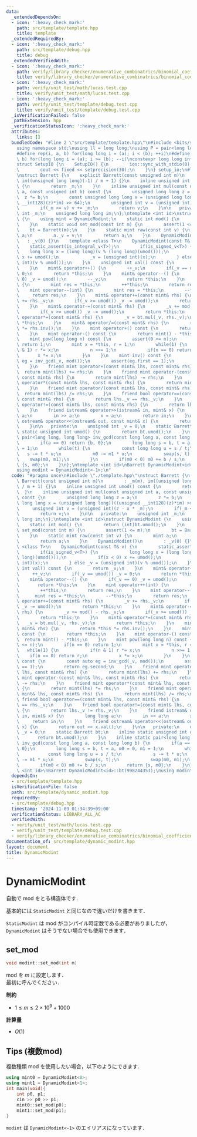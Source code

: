 ```yaml
---
data:
  _extendedDependsOn:
  - icon: ':heavy_check_mark:'
    path: src/template/template.hpp
    title: template
  _extendedRequiredBy:
  - icon: ':heavy_check_mark:'
    path: src/template/debug.hpp
    title: debug
  _extendedVerifiedWith:
  - icon: ':heavy_check_mark:'
    path: verify/library_checker/enumerative_combinatrics/binomial_coefficient_prime_mod.test.cpp
    title: verify/library_checker/enumerative_combinatrics/binomial_coefficient_prime_mod.test.cpp
  - icon: ':heavy_check_mark:'
    path: verify/unit_test/math/lucas.test.cpp
    title: verify/unit_test/math/lucas.test.cpp
  - icon: ':heavy_check_mark:'
    path: verify/unit_test/template/debug.test.cpp
    title: verify/unit_test/template/debug.test.cpp
  _isVerificationFailed: false
  _pathExtension: hpp
  _verificationStatusIcon: ':heavy_check_mark:'
  attributes:
    links: []
  bundledCode: "#line 2 \"src/template/template.hpp\"\n#include <bits/stdc++.h>\n\
    using namespace std;\nusing ll = long long;\nusing P = pair<long long, long long>;\n\
    #define rep(i, a, b) for(long long i = (a); i < (b); ++i)\n#define rrep(i, a,\
    \ b) for(long long i = (a); i >= (b); --i)\nconstexpr long long inf = 4e18;\n\
    struct SetupIO {\n    SetupIO() {\n        ios::sync_with_stdio(0);\n        cin.tie(0);\n\
    \        cout << fixed << setprecision(30);\n    }\n} setup_io;\n#line 3 \"src/template/dynamic_modint.hpp\"\
    \nstruct Barrett {\n    explicit Barrett(const unsigned int m)\n        : _m(m),\
    \ im((unsigned long long)(-1) / m + 1) {}\n    inline unsigned int umod() const\
    \ {\n        return _m;\n    }\n    inline unsigned int mul(const unsigned int\
    \ a, const unsigned int b) const {\n        unsigned long long z = a;\n      \
    \  z *= b;\n        const unsigned long long x = (unsigned long long)(((unsigned\
    \ __int128)(z)*im) >> 64);\n        unsigned int v = (unsigned int)(z - x * _m);\n\
    \        if(_m <= v) v += _m;\n        return v;\n    }\n\n   private:\n    unsigned\
    \ int _m;\n    unsigned long long im;\n};\ntemplate <int id>\nstruct DynamicModint\
    \ {\n    using mint = DynamicModint;\n    static int mod() {\n        return (int)bt.umod();\n\
    \    }\n    static void set_mod(const int m) {\n        assert(1 <= m);\n    \
    \    bt = Barrett(m);\n    }\n    static mint raw(const int v) {\n        mint\
    \ a;\n        a._v = v;\n        return a;\n    }\n    DynamicModint()\n     \
    \   : _v(0) {}\n    template <class T>\n    DynamicModint(const T& v) {\n    \
    \    static_assert(is_integral_v<T>);\n        if(is_signed_v<T>) {\n        \
    \    long long x = (long long)(v % (long long)(umod()));\n            if(x < 0)\
    \ x += umod();\n            _v = (unsigned int)(x);\n        } else _v = (unsigned\
    \ int)(v % umod());\n    }\n    unsigned int val() const {\n        return _v;\n\
    \    }\n    mint& operator++() {\n        ++_v;\n        if(_v == umod()) _v =\
    \ 0;\n        return *this;\n    }\n    mint& operator--() {\n        if(_v ==\
    \ 0) _v = umod();\n        --_v;\n        return *this;\n    }\n    mint operator++(int)\
    \ {\n        mint res = *this;\n        ++*this;\n        return res;\n    }\n\
    \    mint operator--(int) {\n        mint res = *this;\n        --*this;\n   \
    \     return res;\n    }\n    mint& operator+=(const mint& rhs) {\n        _v\
    \ += rhs._v;\n        if(_v >= umod()) _v -= umod();\n        return *this;\n\
    \    }\n    mint& operator-=(const mint& rhs) {\n        _v += mod() - rhs._v;\n\
    \        if(_v >= umod()) _v -= umod();\n        return *this;\n    }\n    mint&\
    \ operator*=(const mint& rhs) {\n        _v = bt.mul(_v, rhs._v);\n        return\
    \ *this;\n    }\n    mint& operator/=(const mint& rhs) {\n        return *this\
    \ *= rhs.inv();\n    }\n    mint operator+() const {\n        return *this;\n\
    \    }\n    mint operator-() const {\n        return mint() - *this;\n    }\n\
    \    mint pow(long long n) const {\n        assert(0 <= n);\n        if(n == 0)\
    \ return 1;\n        mint x = *this, r = 1;\n        while(1) {\n            if(n\
    \ & 1) r *= x;\n            n >>= 1;\n            if(n == 0) return r;\n     \
    \       x *= x;\n        }\n    }\n    mint inv() const {\n        const auto\
    \ eg = inv_gcd(_v, mod());\n        assert(eg.first == 1);\n        return eg.second;\n\
    \    }\n    friend mint operator+(const mint& lhs, const mint& rhs) {\n      \
    \  return mint(lhs) += rhs;\n    }\n    friend mint operator-(const mint& lhs,\
    \ const mint& rhs) {\n        return mint(lhs) -= rhs;\n    }\n    friend mint\
    \ operator*(const mint& lhs, const mint& rhs) {\n        return mint(lhs) *= rhs;\n\
    \    }\n    friend mint operator/(const mint& lhs, const mint& rhs) {\n      \
    \  return mint(lhs) /= rhs;\n    }\n    friend bool operator==(const mint& lhs,\
    \ const mint& rhs) {\n        return lhs._v == rhs._v;\n    }\n    friend bool\
    \ operator!=(const mint& lhs, const mint& rhs) {\n        return lhs._v != rhs._v;\n\
    \    }\n    friend istream& operator>>(istream& in, mint& x) {\n        long long\
    \ a;\n        in >> a;\n        x = a;\n        return in;\n    }\n    friend\
    \ ostream& operator<<(ostream& out, const mint& x) {\n        return out << x.val();\n\
    \    }\n\n   private:\n    unsigned int _v = 0;\n    static Barrett bt;\n    inline\
    \ static unsigned int umod() {\n        return bt.umod();\n    }\n    inline static\
    \ pair<long long, long long> inv_gcd(const long long a, const long long b) {\n\
    \        if(a == 0) return {b, 0};\n        long long s = b, t = a, m0 = 0, m1\
    \ = 1;\n        while(t) {\n            const long long u = s / t;\n         \
    \   s -= t * u;\n            m0 -= m1 * u;\n            swap(s, t);\n        \
    \    swap(m0, m1);\n        }\n        if(m0 < 0) m0 += b / s;\n        return\
    \ {s, m0};\n    }\n};\ntemplate <int id>\nBarrett DynamicModint<id>::bt(998244353);\n\
    using modint = DynamicModint<-1>;\n"
  code: "#pragma once\n#include \"./template.hpp\"\nstruct Barrett {\n    explicit\
    \ Barrett(const unsigned int m)\n        : _m(m), im((unsigned long long)(-1)\
    \ / m + 1) {}\n    inline unsigned int umod() const {\n        return _m;\n  \
    \  }\n    inline unsigned int mul(const unsigned int a, const unsigned int b)\
    \ const {\n        unsigned long long z = a;\n        z *= b;\n        const unsigned\
    \ long long x = (unsigned long long)(((unsigned __int128)(z)*im) >> 64);\n   \
    \     unsigned int v = (unsigned int)(z - x * _m);\n        if(_m <= v) v += _m;\n\
    \        return v;\n    }\n\n   private:\n    unsigned int _m;\n    unsigned long\
    \ long im;\n};\ntemplate <int id>\nstruct DynamicModint {\n    using mint = DynamicModint;\n\
    \    static int mod() {\n        return (int)bt.umod();\n    }\n    static void\
    \ set_mod(const int m) {\n        assert(1 <= m);\n        bt = Barrett(m);\n\
    \    }\n    static mint raw(const int v) {\n        mint a;\n        a._v = v;\n\
    \        return a;\n    }\n    DynamicModint()\n        : _v(0) {}\n    template\
    \ <class T>\n    DynamicModint(const T& v) {\n        static_assert(is_integral_v<T>);\n\
    \        if(is_signed_v<T>) {\n            long long x = (long long)(v % (long\
    \ long)(umod()));\n            if(x < 0) x += umod();\n            _v = (unsigned\
    \ int)(x);\n        } else _v = (unsigned int)(v % umod());\n    }\n    unsigned\
    \ int val() const {\n        return _v;\n    }\n    mint& operator++() {\n   \
    \     ++_v;\n        if(_v == umod()) _v = 0;\n        return *this;\n    }\n\
    \    mint& operator--() {\n        if(_v == 0) _v = umod();\n        --_v;\n \
    \       return *this;\n    }\n    mint operator++(int) {\n        mint res = *this;\n\
    \        ++*this;\n        return res;\n    }\n    mint operator--(int) {\n  \
    \      mint res = *this;\n        --*this;\n        return res;\n    }\n    mint&\
    \ operator+=(const mint& rhs) {\n        _v += rhs._v;\n        if(_v >= umod())\
    \ _v -= umod();\n        return *this;\n    }\n    mint& operator-=(const mint&\
    \ rhs) {\n        _v += mod() - rhs._v;\n        if(_v >= umod()) _v -= umod();\n\
    \        return *this;\n    }\n    mint& operator*=(const mint& rhs) {\n     \
    \   _v = bt.mul(_v, rhs._v);\n        return *this;\n    }\n    mint& operator/=(const\
    \ mint& rhs) {\n        return *this *= rhs.inv();\n    }\n    mint operator+()\
    \ const {\n        return *this;\n    }\n    mint operator-() const {\n      \
    \  return mint() - *this;\n    }\n    mint pow(long long n) const {\n        assert(0\
    \ <= n);\n        if(n == 0) return 1;\n        mint x = *this, r = 1;\n     \
    \   while(1) {\n            if(n & 1) r *= x;\n            n >>= 1;\n        \
    \    if(n == 0) return r;\n            x *= x;\n        }\n    }\n    mint inv()\
    \ const {\n        const auto eg = inv_gcd(_v, mod());\n        assert(eg.first\
    \ == 1);\n        return eg.second;\n    }\n    friend mint operator+(const mint&\
    \ lhs, const mint& rhs) {\n        return mint(lhs) += rhs;\n    }\n    friend\
    \ mint operator-(const mint& lhs, const mint& rhs) {\n        return mint(lhs)\
    \ -= rhs;\n    }\n    friend mint operator*(const mint& lhs, const mint& rhs)\
    \ {\n        return mint(lhs) *= rhs;\n    }\n    friend mint operator/(const\
    \ mint& lhs, const mint& rhs) {\n        return mint(lhs) /= rhs;\n    }\n   \
    \ friend bool operator==(const mint& lhs, const mint& rhs) {\n        return lhs._v\
    \ == rhs._v;\n    }\n    friend bool operator!=(const mint& lhs, const mint& rhs)\
    \ {\n        return lhs._v != rhs._v;\n    }\n    friend istream& operator>>(istream&\
    \ in, mint& x) {\n        long long a;\n        in >> a;\n        x = a;\n   \
    \     return in;\n    }\n    friend ostream& operator<<(ostream& out, const mint&\
    \ x) {\n        return out << x.val();\n    }\n\n   private:\n    unsigned int\
    \ _v = 0;\n    static Barrett bt;\n    inline static unsigned int umod() {\n \
    \       return bt.umod();\n    }\n    inline static pair<long long, long long>\
    \ inv_gcd(const long long a, const long long b) {\n        if(a == 0) return {b,\
    \ 0};\n        long long s = b, t = a, m0 = 0, m1 = 1;\n        while(t) {\n \
    \           const long long u = s / t;\n            s -= t * u;\n            m0\
    \ -= m1 * u;\n            swap(s, t);\n            swap(m0, m1);\n        }\n\
    \        if(m0 < 0) m0 += b / s;\n        return {s, m0};\n    }\n};\ntemplate\
    \ <int id>\nBarrett DynamicModint<id>::bt(998244353);\nusing modint = DynamicModint<-1>;"
  dependsOn:
  - src/template/template.hpp
  isVerificationFile: false
  path: src/template/dynamic_modint.hpp
  requiredBy:
  - src/template/debug.hpp
  timestamp: '2024-11-09 01:34:39+09:00'
  verificationStatus: LIBRARY_ALL_AC
  verifiedWith:
  - verify/unit_test/math/lucas.test.cpp
  - verify/unit_test/template/debug.test.cpp
  - verify/library_checker/enumerative_combinatrics/binomial_coefficient_prime_mod.test.cpp
documentation_of: src/template/dynamic_modint.hpp
layout: document
title: DynamicModint
---
```


# DynamicModint

自動で $\mathrm{mod}$ をとる構造体です．

基本的には `StaticModint` と同じなので違いだけを書きます．

`StaticModint` は $\mathrm{mod}$ がコンパイル時定数である必要がありましたが， `DynamicModint` はそうでない場合でも使用できます．

## set_mod

```cpp
void modint::set_mod(int m)
```

$\mathrm{mod}$ を $m$ に設定します．<br>
最初に呼んでください．

**制約**

- $1 \leq m \leq 2 \times 10^9 + 1000$

**計算量**

- $O(1)$

## Tips (複数mod)

複数種類 $\mathrm{mod}$ を使用したい場合，以下のようにできます．

```cpp
using mint0 = DynamicModint<0>;
using mint1 = DynamicModint<1>;
int main(void){
    int p0, p1;
    cin >> p0 >> p1;
    mint0::set_mod(p0);
    mint1::set_mod(p1);
}
```

`modint` は `DynamicModint<-1>` のエイリアスになっています．